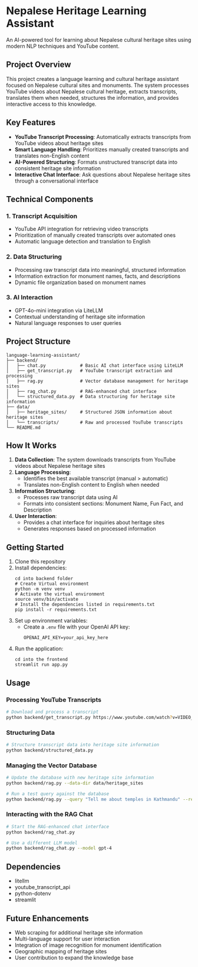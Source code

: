 # Nepalese Heritage Learning Assistant

An AI-powered tool for learning about Nepalese cultural heritage sites using modern NLP techniques and YouTube content.

## Project Overview

This project creates a language learning and cultural heritage assistant focused on Nepalese cultural sites and monuments. The system processes YouTube videos about Nepalese cultural heritage, extracts transcripts, translates them when needed, structures the information, and provides interactive access to this knowledge.

## Key Features

- **YouTube Transcript Processing**: Automatically extracts transcripts from YouTube videos about heritage sites
- **Smart Language Handling**: Prioritizes manually created transcripts and translates non-English content
- **AI-Powered Structuring**: Formats unstructured transcript data into consistent heritage site information
- **Interactive Chat Interface**: Ask questions about Nepalese heritage sites through a conversational interface

## Technical Components

### 1. Transcript Acquisition
- YouTube API integration for retrieving video transcripts
- Prioritization of manually created transcripts over automated ones
- Automatic language detection and translation to English

### 2. Data Structuring
- Processing raw transcript data into meaningful, structured information
- Information extraction for monument names, facts, and descriptions
- Dynamic file organization based on monument names

### 3. AI Interaction
- GPT-4o-mini integration via LiteLLM
- Contextual understanding of heritage site information
- Natural language responses to user queries

## Project Structure

```
language-learning-assistant/
├── backend/
│   ├── chat.py             # Basic AI chat interface using LiteLLM
│   ├── get_transcript.py   # YouTube transcript extraction and processing
│   ├── rag.py              # Vector database management for heritage sites
│   ├── rag_chat.py         # RAG-enhanced chat interface
│   └── structured_data.py  # Data structuring for heritage site information
├── data/
│   ├── heritage_sites/     # Structured JSON information about heritage sites
│   └── transcripts/        # Raw and processed YouTube transcripts
└── README.md
```

## How It Works

1. **Data Collection**: The system downloads transcripts from YouTube videos about Nepalese heritage sites
2. **Language Processing**: 
   - Identifies the best available transcript (manual > automatic)
   - Translates non-English content to English when needed
3. **Information Structuring**:
   - Processes raw transcript data using AI
   - Formats into consistent sections: Monument Name, Fun Fact, and Description
4. **User Interaction**:
   - Provides a chat interface for inquiries about heritage sites
   - Generates responses based on processed information

## Getting Started

1. Clone this repository
2. Install dependencies:
   ```
   cd into backend folder
   # Create Virtual environment
   python -m venv venv
   # Activate the virtual environment
   source venv/bin/activate
   # Install the dependencies listed in requirements.txt
   pip install -r requirements.txt
   ```
3. Set up environment variables:
   - Create a `.env` file with your OpenAI API key:
     ```
     OPENAI_API_KEY=your_api_key_here
     ```
4. Run the application:
   ```
   cd into the frontend
   streamlit run app.py
   ```

## Usage

### Processing YouTube Transcripts
```bash
# Download and process a transcript
python backend/get_transcript.py https://www.youtube.com/watch?v=VIDEO_ID
```

### Structuring Data
```bash
# Structure transcript data into heritage site information
python backend/structured_data.py
```

### Managing the Vector Database
```bash
# Update the database with new heritage site information
python backend/rag.py --data-dir data/heritage_sites

# Run a test query against the database
python backend/rag.py --query "Tell me about temples in Kathmandu" --results 3
```

### Interacting with the RAG Chat
```bash
# Start the RAG-enhanced chat interface
python backend/rag_chat.py

# Use a different LLM model
python backend/rag_chat.py --model gpt-4
```

## Dependencies

- litellm
- youtube_transcript_api
- python-dotenv
- streamlit

## Future Enhancements

- Web scraping for additional heritage site information
- Multi-language support for user interaction
- Integration of image recognition for monument identification
- Geographic mapping of heritage sites
- User contribution to expand the knowledge base